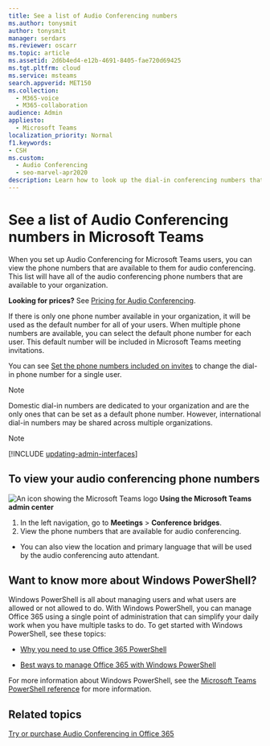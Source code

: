 ```yaml
---
title: See a list of Audio Conferencing numbers
ms.author: tonysmit
author: tonysmit
manager: serdars
ms.reviewer: oscarr
ms.topic: article
ms.assetid: 2d6b4ed4-e12b-4691-8405-fae720d69425
ms.tgt.pltfrm: cloud
ms.service: msteams
search.appverid: MET150
ms.collection: 
  - M365-voice
  - M365-collaboration
audience: Admin
appliesto: 
  - Microsoft Teams
localization_priority: Normal
f1.keywords:
- CSH
ms.custom: 
  - Audio Conferencing
  - seo-marvel-apr2020
description: Learn how to look up the dial-in conferencing numbers that are available for audio conferencing from within Microsoft Teams.
---
```


# See a list of Audio Conferencing numbers in Microsoft Teams

When you set up Audio Conferencing for Microsoft Teams users, you can view the phone numbers that are available to them for audio conferencing. This list will have all of the audio conferencing phone numbers that are available to your organization.
  
 **Looking for prices?** See [Pricing for Audio Conferencing](https://products.office.com/skype-for-business/audio-conferencing#Requirements).
  
If there is only one phone number available in your organization, it will be used as the default number for all of your users. When multiple phone numbers are available, you can select the default phone number for each user. This default number will be included in Microsoft Teams meeting invitations.
  
You can see [Set the phone numbers included on invites](set-the-phone-numbers-included-on-invites-in-teams.md) to change the dial-in phone number for a single user.
  
> [!NOTE]
> Domestic dial-in numbers are dedicated to your organization and are the only ones that can be set as a default phone number. However, international dial-in numbers may be shared across multiple organizations. 

> [!NOTE]
> [!INCLUDE [updating-admin-interfaces](includes/updating-admin-interfaces.md)]

## To view your audio conferencing phone numbers

![An icon showing the Microsoft Teams logo](media/teams-logo-30x30.png) **Using the Microsoft Teams admin center**

1. In the left navigation, go to **Meetings** > **Conference bridges**. 
2. View the phone numbers that are available for audio conferencing.

- You can also view the location and primary language that will be used by the audio conferencing auto attendant.

## Want to know more about Windows PowerShell?

Windows PowerShell is all about managing users and what users are allowed or not allowed to do. With Windows PowerShell, you can manage Office 365 using a single point of administration that can simplify your daily work when you have multiple tasks to do. To get started with Windows PowerShell, see these topics:
    
  - [Why you need to use Office 365 PowerShell](https://go.microsoft.com/fwlink/?LinkId=525041)
    
  - [Best ways to manage Office 365 with Windows PowerShell](https://go.microsoft.com/fwlink/?LinkId=525142)
    
For more information about Windows PowerShell, see the [Microsoft Teams PowerShell reference](https://docs.microsoft.com/powershell/module/teams/?view=teams-ps) for more information.
  
## Related topics

[Try or purchase Audio Conferencing in Office 365](/SkypeForBusiness/audio-conferencing-in-office-365/try-or-purchase-audio-conferencing-in-office-365)
  
